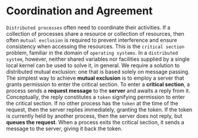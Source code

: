 # Coordination and Agreement


`Distributed processes` often need to coordinate their activities. If a collection of processes share a resource or collection of resources, then often `mutual exclusion` is required to prevent interference and ensure consistency when accessing the resources. This is the `critical section` problem, familiar in the domain of `operating systems`. In a `distributed system`, however, neither shared variables nor facilities supplied by a single local kernel can be used to solve it, in general. We require a solution to distributed mutual exclusion: one that is based solely on message passing.  
The simplest way to achieve **mutual exclusion** is to employ a server that grants permission to enter the critical section. To enter a **critical section**, a process sends a **request message** to the **server** and awaits a reply from it. Conceptually, the reply constitutes a `token` signifying permission to enter the critical section. If no other process has the `token` at the time of the request, then the server replies immediately, granting the token. If the token is currently held by another process, then the server does not reply, but **queues the request**. When a process exits the critical section, it sends a message to the server, giving it back the token.
